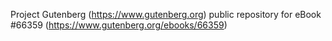 Project Gutenberg (https://www.gutenberg.org) public repository for
eBook #66359 (https://www.gutenberg.org/ebooks/66359)
